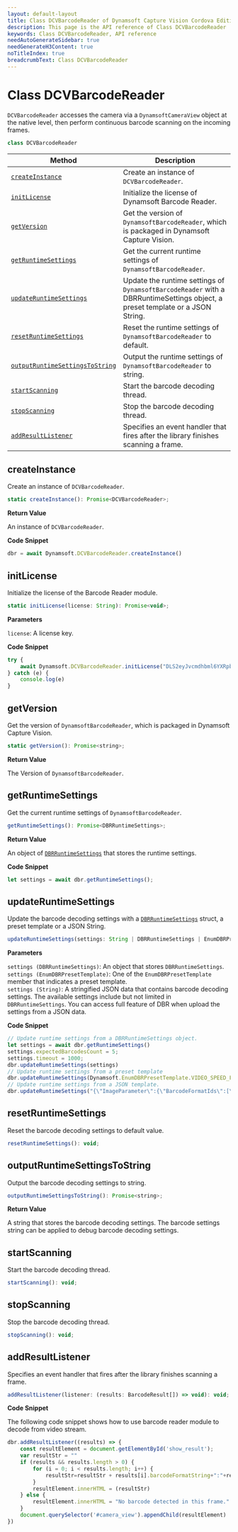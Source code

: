 ```yaml
---
layout: default-layout
title: Class DCVBarcodeReader of Dynamsoft Capture Vision Cordova Edition
description: This page is the API reference of Class DCVBarcodeReader
keywords: Class DCVBarcodeReader, API reference
needAutoGenerateSidebar: true
needGenerateH3Content: true
noTitleIndex: true
breadcrumbText: Class DCVBarcodeReader
---
```


# Class DCVBarcodeReader

`DCVBarcodeReader` accesses the camera via a `DynamsoftCameraView` object at the native level, then perform continuous barcode scanning on the incoming frames.

```js
class DCVBarcodeReader
```

| Method | Description |
| ------- | ----------- |
| [`createInstance`](#createinstance) | Create an instance of `DCVBarcodeReader`. |
| [`initLicense`](#initlicense) | Initialize the license of Dynamsoft Barcode Reader. |
| [`getVersion`](#getversion) | Get the version of `DynamsoftBarcodeReader`, which is packaged in Dynamsoft Capture Vision. |
| [`getRuntimeSettings`](#getruntimesettings) | Get the current runtime settings of `DynamsoftBarcodeReader`. |
| [`updateRuntimeSettings`](#updateruntimesettings) | Update the runtime settings of `DynamsoftBarcodeReader` with a DBRRuntimeSettings object, a preset template or a JSON String. |
| [`resetRuntimeSettings`](#resetruntimesettings) | Reset the runtime settings of `DynamsoftBarcodeReader` to default. |
| [`outputRuntimeSettingsToString`](#outputruntimesettingstostring) | Output the runtime settings of `DynamsoftBarcodeReader` to string. |
| [`startScanning`](#startscanning) | Start the barcode decoding thread. |
| [`stopScanning`](#stopscanning) | Stop the barcode decoding thread. |
| [`addResultListener`](#addresultlistener) | Specifies an event handler that fires after the library finishes scanning a frame. |

## createInstance

Create an instance of `DCVBarcodeReader`.

```js
static createInstance(): Promise<DCVBarcodeReader>;
```

**Return Value**

An instance of `DCVBarcodeReader`.

**Code Snippet**

```js
dbr = await Dynamsoft.DCVBarcodeReader.createInstance()
```

## initLicense

Initialize the license of the Barcode Reader module.

```js
static initLicense(license: String): Promise<void>;  
```

**Parameters**

`license`: A license key.

**Code Snippet**

```js
try {
    await Dynamsoft.DCVBarcodeReader.initLicense("DLS2eyJvcmdhbml6YXRpb25JRCI6IjIwMDAwMSJ9");
} catch (e) {
    console.log(e)
}
```

## getVersion

Get the version of `DynamsoftBarcodeReader`, which is packaged in Dynamsoft Capture Vision.

```js
static getVersion(): Promise<string>;
```

**Return Value**

The Version of `DynamsoftBarcodeReader`.

## getRuntimeSettings

Get the current runtime settings of `DynamsoftBarcodeReader`.

```js
getRuntimeSettings(): Promise<DBRRuntimeSettings>;
```

**Return Value**

An object of [`DBRRuntimeSettings`](class-dbr-runtime-settings.md) that stores the runtime settings.

**Code Snippet**

```js
let settings = await dbr.getRuntimeSettings();
```

## updateRuntimeSettings

Update the barcode decoding settings with a [`DBRRuntimeSettings`](class-dbr-runtime-settings.md) struct, a preset template or a JSON String.

```js
updateRuntimeSettings(settings: String | DBRRuntimeSettings | EnumDBRPresetTemplate): Promise<void>;
```

**Parameters**

`settings (DBRRuntimeSettings)`: An object that stores `DBRRuntimeSettings`.  
`settings (EnumDBRPresetTemplate)`: One of the `EnumDBRPresetTemplate` member that indicates a preset template.  
`settings (String)`: A stringified JSON data that contains barcode decoding settings. The available settings include but not limited in `DBRRuntimeSettings`. You can access full feature of DBR when upload the settings from a JSON data.

**Code Snippet**

```js
// Update runtime settings from a DBRRuntimeSettings object.
let settings = await dbr.getRuntimeSettings()
settings.expectedBarcodesCount = 5;
settings.timeout = 1000;
dbr.updateRuntimeSettings(settings)
// Update runtime settings from a preset template
dbr.updateRuntimeSettings(Dynamsoft.EnumDBRPresetTemplate.VIDEO_SPEED_FIRST)
// Update runtime settings from a JSON template.
dbr.updateRuntimeSettings("{\"ImageParameter\":{\"BarcodeFormatIds\":[\"BF_ALL\"],\"BarcodeFormatIds_2\":null,\"DeblurLevel\":0,\"ExpectedBarcodesCount\":0,\"LocalizationModes\":[{\"Mode\":\"LM_SCAN_DIRECTLY\",\"ScanDirection\":1},{\"Mode\":\"LM_CONNECTED_BLOCKS\"}],\"Name\":\"video-speed-first\",\"ScaleDownThreshold\":2300,\"Timeout\":500},\"Version\":\"3.0\"}")
```

## resetRuntimeSettings

Reset the barcode decoding settings to default value.

```js
resetRuntimeSettings(): void;
```

## outputRuntimeSettingsToString

Output the barcode decoding settings to string.

```js
outputRuntimeSettingsToString(): Promise<string>;
```

**Return Value**

A string that stores the barcode decoding settings. The barcode settings string can be applied to debug barcode decoding settings.

## startScanning

Start the barcode decoding thread.

```js
startScanning(): void;
```

## stopScanning

Stop the barcode decoding thread.

```js
stopScanning(): void;
```

## addResultListener

Specifies an event handler that fires after the library finishes scanning a frame.

```js
addResultListener(listener: (results: BarcodeResult[]) => void): void;
```

**Code Snippet**

The following code snippet shows how to use barcode reader module to decode from video stream.

```js
dbr.addResultListener((results) => {
    const resultElement = document.getElementById('show_result');
    var resultStr = ""
    if (results && results.length > 0) {
        for (i = 0; i < results.length; i++) {
            resultStr=resultStr + results[i].barcodeFormatString+":"+results[i].barcodeText+'\n'
        }
        resultElement.innerHTML = (resultStr)
    } else {
        resultElement.innerHTML = "No barcode detected in this frame."
    }
    document.querySelector('#camera_view').appendChild(resultElement)
})
```
